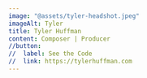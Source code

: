 ```yaml
---
image: "@assets/tyler-headshot.jpeg"
imageAlt: Tyler
title: Tyler Huffman
content: Composer | Producer
//button:
//  label: See the Code
//  link: https://tylerhuffman.com
---
```

